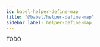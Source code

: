 ```yaml
---
id: babel-helper-define-map
title: "@babel/helper-define-map"
sidebar_label: helper-define-map
---
```


TODO

